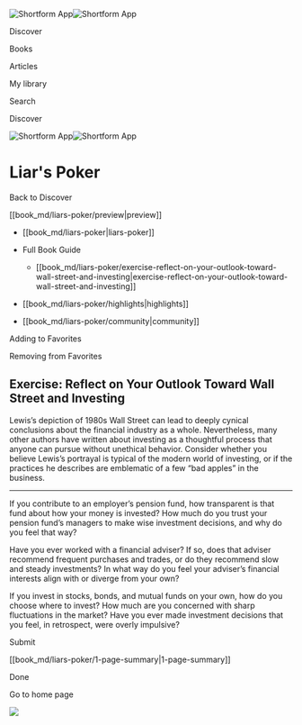 ![Shortform App](/img/logo.36a2399e.svg)![Shortform App](/img/logo-dark.70c1b072.svg)

Discover

Books

Articles

My library

Search

Discover

![Shortform App](/img/logo.36a2399e.svg)![Shortform App](/img/logo-dark.70c1b072.svg)

# Liar's Poker

Back to Discover

[[book_md/liars-poker/preview|preview]]

  * [[book_md/liars-poker|liars-poker]]
  * Full Book Guide

    * [[book_md/liars-poker/exercise-reflect-on-your-outlook-toward-wall-street-and-investing|exercise-reflect-on-your-outlook-toward-wall-street-and-investing]]
  * [[book_md/liars-poker/highlights|highlights]]
  * [[book_md/liars-poker/community|community]]



Adding to Favorites 

Removing from Favorites 

## Exercise: Reflect on Your Outlook Toward Wall Street and Investing

Lewis’s depiction of 1980s Wall Street can lead to deeply cynical conclusions about the financial industry as a whole. Nevertheless, many other authors have written about investing as a thoughtful process that anyone can pursue without unethical behavior. Consider whether you believe Lewis’s portrayal is typical of the modern world of investing, or if the practices he describes are emblematic of a few “bad apples” in the business.

* * *

If you contribute to an employer’s pension fund, how transparent is that fund about how your money is invested? How much do you trust your pension fund’s managers to make wise investment decisions, and why do you feel that way?

Have you ever worked with a financial adviser? If so, does that adviser recommend frequent purchases and trades, or do they recommend slow and steady investments? In what way do you feel your adviser’s financial interests align with or diverge from your own?

If you invest in stocks, bonds, and mutual funds on your own, how do you choose where to invest? How much are you concerned with sharp fluctuations in the market? Have you ever made investment decisions that you feel, in retrospect, were overly impulsive?

Submit 

[[book_md/liars-poker/1-page-summary|1-page-summary]]

Done

Go to home page 

![](https://bat.bing.com/action/0?ti=56018282&Ver=2&mid=a57cd3ed-bfe6-4642-b0c3-59778adaca5e&sid=49fff5b0636c11eeb9c611038afc8668&vid=4a005010636c11ee80c703d4c4a7acd5&vids=0&msclkid=N&pi=0&lg=en-US&sw=800&sh=600&sc=24&nwd=1&tl=Shortform%20%7C%20Book&p=https%3A%2F%2Fwww.shortform.com%2Fapp%2Fbook%2Fliars-poker%2Fexercise-reflect-on-your-outlook-toward-wall-street-and-investing&r=&lt=321&evt=pageLoad&sv=1&rn=402130)
